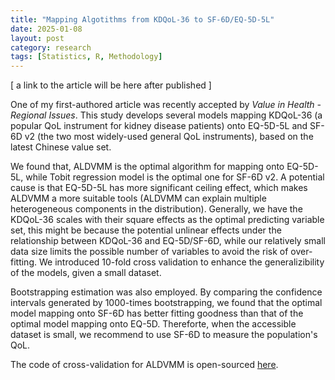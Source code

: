 ```yaml
---
title: "Mapping Algotithms from KDQoL-36 to SF-6D/EQ-5D-5L"
date: 2025-01-08
layout: post
category: research
tags: [Statistics, R, Methodology]
---
```


\[ a link to the article will be here after published \]

One of my first-authored article was recently accepted by *Value in Health - Regional Issues*. This study develops several models mapping KDQoL-36 (a popular QoL instrument for kidney disease patients) onto EQ-5D-5L and SF-6D v2 (the two most widely-used general QoL instruments), based on the latest Chinese value set. 

We found that, ALDVMM is the optimal algorithm for mapping onto EQ-5D-5L, while Tobit regression model is the optimal one for SF-6D v2. A potential cause is that EQ-5D-5L has more significant ceiling effect, which makes ALDVMM a more suitable tools (ALDVMM can explain multiple heterogeneous components in the distribution). Generally, we have the KDQoL-36 scales with their square effects as the optimal predicting variable set, this might be because the potential unlinear effects under the relationship between KDQoL-36 and EQ-5D/SF-6D, while our relatively small data size limits the possible number of variables to avoid the risk of over-fitting. We introduced 10-fold cross validation to enhance the generalizibility of the models, given a small dataset.

Bootstrapping estimation was also employed. By comparing the confidence intervals generated by 1000-times bootstrapping, we found that the optimal model mapping onto SF-6D has better fitting goodness than that of the optimal model mapping onto EQ-5D. Thereforte, when the accessible dataset is small, we recommend to use SF-6D to measure the population's QoL.


The code of cross-validation for ALDVMM is open-sourced [here](https://github.com/MoonEater0912/ALDVMM_Cross_Validation).